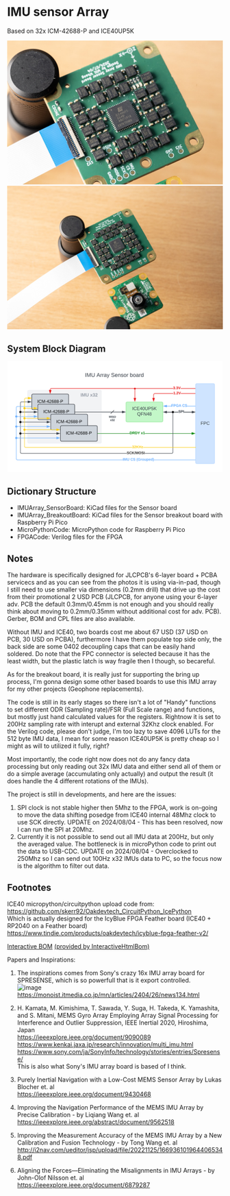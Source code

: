 # IMU sensor Array   
Based on 32x ICM-42688-P and ICE40UP5K

![_DSC6322](Images/_DSC6322.jpg)
![_DSC6322](Images/_DSC6320.jpg)

## System Block Diagram
![BlockDiagram](Images/BlockDiagram.png)

## Dictionary Structure

* IMUArray_SensorBoard: KiCad files for the Sensor board
* IMUArray_BreakoutBoard: KiCad files for the Sensor breakout board with Raspberry Pi Pico  
* MicroPythonCode: MicroPython code for Raspberry Pi Pico  
* FPGACode: Verilog files for the FPGA

## Notes
The hardware is specifically designed for JLCPCB's 6-layer board + PCBA servicecs and as you can see from the photos it is using via-in-pad, though I still need to use smaller via dimensions (0.2mm drill) that drive up the cost from their promotional 2 USD PCB (JLCPCB, for anyone using your 6-layer adv. PCB the default 0.3mm/0.45mm is not enough and you should really think about moving to 0.2mm/0.35mm without additional cost for adv. PCB). Gerber, BOM and CPL files are also available.   

Without IMU and ICE40, two boards cost me about 67 USD (37 USD on PCB, 30 USD on PCBA), furthermore I have them populate top side only, the back side are some 0402 decoupling caps that can be easily hand soldered. Do note that the FPC connector is selected because it has the least width, but the plastic latch is way fragile then I though, so becareful.   

As for the breakout board, it is really just for supporting the bring up process, I'm gonna design some other based boards to use this IMU array for my other projects (Geophone replacements).  

The code is still in its early stages so there isn't a lot of "Handy" functions to set different ODR (Sampling rate)/FSR (Full Scale range) and functions, but mostly just hand calculated values for the registers. Rightnow it is set to 200Hz sampling rate with interupt and external 32Khz clock enabled. For the Verilog code, please don't judge, I'm too lazy to save 4096 LUTs for the 512 byte IMU data, I mean for some reason ICE40UP5K is pretty cheap so I might as will to utilized it fully, right?  

Most importantly, the code right now does not do any fancy data processing but only reading out 32x IMU data and either send all of them or do a simple average (accumulating only actually) and output the result (it does handle the 4 different rotations of the IMUs).  

The project is still in developments, and here are the issues:  
1. SPI clock is not stable higher then 5Mhz to the FPGA, work is on-going to move the data shifting posedge from ICE40 internal 48Mhz clock to use SCK directly.
    UPDATE on 2024/08/04 - This has been resolved, now I can run the SPI at 20Mhz.
2. Currently it is not possible to send out all IMU data at 200Hz, but only the averaged value. The bottleneck is in microPython code to print out the data to USB-CDC.
   UPDATE on 2024/08/04 - Overclocked to 250Mhz so I can send out 100Hz x32 IMUs data to PC, so the focus now is the algorithm to filter out data.

## Footnotes

ICE40 micropython/circuitpython upload code from:   
https://github.com/skerr92/Oakdevtech_CircuitPython_IcePython  
Which is actually designed for the IcyBlue FPGA Feather board (ICE40 + RP2040 on a Feather board)   
https://www.tindie.com/products/oakdevtech/icyblue-fpga-feather-v2/  


[Interactive BOM](https://htmlpreview.github.io/?https://github.com/will127534/IMU_Array/blob/main/IMUArray_SensorBoard/bom/ibom.html) [(provided by InteractiveHtmlBom)
](https://github.com/openscopeproject/InteractiveHtmlBom) 

Papers and Inspirations:  
1. The inspirations comes from Sony's crazy 16x IMU array board for SPRESENSE, which is so powerfull that is it export controlled.   
![image](https://image.itmedia.co.jp/mn/articles/2404/26/l_mn_embedded_24041202a.jpg)
https://monoist.itmedia.co.jp/mn/articles/2404/26/news134.html

2. H. Kamata, M. Kimishima, T. Sawada, Y. Suga, H. Takeda, K. Yamashita, and S. Mitani, MEMS Gyro Array Employing Array Signal Processing for Interference and Outlier Suppression, IEEE Inertial 2020, Hiroshima, Japan   
https://ieeexplore.ieee.org/document/9090089   
https://www.kenkai.jaxa.jp/research/innovation/multi_imu.html  
https://www.sony.com/ja/SonyInfo/technology/stories/entries/Spresense/  
This is also what Sony's IMU array board is based of I think.

3. Purely Inertial Navigation with a Low-Cost MEMS Sensor Array by Lukas Blocher et. al  
https://ieeexplore.ieee.org/document/9430468

4. Improving the Navigation Performance of the MEMS IMU Array by Precise Calibration - by Liqiang Wang et. al  
https://ieeexplore.ieee.org/abstract/document/9562518

5. Improving the Measurement Accuracy of the MEMS IMU Array by a New Calibration and Fusion Technology - by Tong Wang et. al  
http://i2nav.com/ueditor/jsp/upload/file/20221125/1669361019644065348.pdf

6. Aligning the Forces—Eliminating the Misalignments in IMU Arrays - by John-Olof Nilsson et. al  
https://ieeexplore.ieee.org/document/6879287
